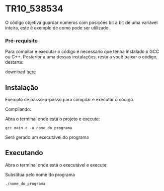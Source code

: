 # TR10_538534

O código objetiva guardar números com posições bit a bit de uma variável inteira, este é exemplo de como pode ser utilizado.

### Pré-requisito

Para compilar e executar o código é necessario que tenha instalado o GCC ou G++.
Posterior a uma dessas instalações, resta a você baixar o código, destarte:

download [here](https://github.com/devtarcisio/TR10_538534/archive/refs/heads/main.zip)

## Instalação
 
Exemplo de passo-a-passo para compilar e executar o código.

Compilando:

Abra o terminal onde está o projeto e execute:

```
gcc main.c -o nome_do_programa
```

Será gerado um executável do programa

## Executando

Abra o terminal onde está o executável e execute:

Substitua pelo nome do programa

```
./nome_do_programa
```

